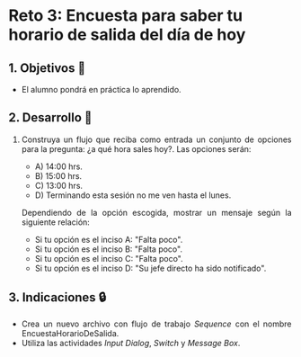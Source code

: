 # Reto 3: Encuesta para saber tu horario de salida del día de hoy

<div style="text-align: justify;">

## 1. Objetivos :dart:

- El alumno pondrá en práctica lo aprendido.

## 2. Desarrollo :hammer:

1. Construya un flujo que reciba como entrada un conjunto de opciones para la pregunta: ¿a qué hora sales hoy?. Las opciones serán:

    - A) 14:00 hrs.
    - B) 15:00 hrs.
    - C) 13:00 hrs.
    - D) Terminando esta sesión no me ven hasta el lunes.

    Dependiendo de la opción escogida, mostrar un mensaje según la siguiente relación:

    - Si tu opción es el inciso A: "Falta poco".
    - Si tu opción es el inciso B: "Falta poco".
    - Si tu opción es el inciso C: "Falta poco".
    - Si tu opción es el inciso D: "Su jefe directo ha sido notificado".

## 3. Indicaciones :lock:

- Crea un nuevo archivo con flujo de trabajo *Sequence* con el nombre EncuestaHorarioDeSalida.
- Utiliza las actividades *Input Dialog*, *Switch* y *Message Box*.

<br>

</div>